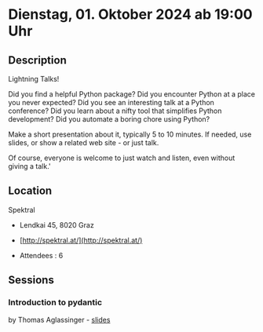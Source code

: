 # Dienstag, 01. Oktober 2024 ab 19:00 Uhr

## Description

Lightning Talks!

Did you find a helpful Python package? Did you encounter Python at a place you never expected? Did you see an interesting talk at a Python conference? Did you learn about a nifty tool that simplifies Python development? Did you automate a boring chore using Python?

Make a short presentation about it, typically 5 to 10 minutes. If needed, use slides, or show a related web site - or just talk.

Of course, everyone is welcome to just watch and listen, even without giving a talk.'

## Location

Spektral

- Lendkai 45, 8020 Graz
- [http://spektral.at/](http://spektral.at/)

- Attendees : 6

## Sessions

### Introduction to pydantic

by Thomas Aglassinger - [slides](https://github.com/roskakori/talks/tree/master/pygraz/pydantic_introduction)
